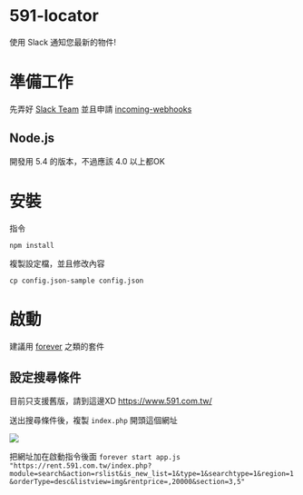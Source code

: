 # 591-locator
使用 Slack 通知您最新的物件!

# 準備工作

先弄好 [Slack Team](http://www.playpcesor.com/2015/06/slack.html) 並且申請 [incoming-webhooks](https://slack.com/apps/A0F7XDUAZ-incoming-webhooks)

## Node.js
開發用 5.4 的版本，不過應該 4.0 以上都OK

# 安裝

指令

`npm install`

複製設定檔，並且修改內容

`cp config.json-sample config.json`

# 啟動
建議用 [forever](https://github.com/foreverjs/forever) 之類的套件

## 設定搜尋條件

目前只支援舊版，請到這邊XD https://www.591.com.tw/

送出搜尋條件後，複製 `index.php` 開頭這個網址

![](http://i.imgur.com/RRtrDvH.png)

把網址加在啟動指令後面
`forever start app.js "https://rent.591.com.tw/index.php?module=search&action=rslist&is_new_list=1&type=1&searchtype=1&region=1&orderType=desc&listview=img&rentprice=,20000&section=3,5"`
